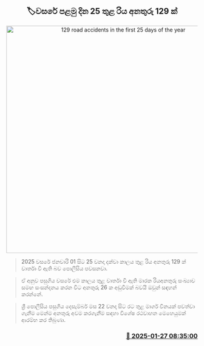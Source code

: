 <p align='center'><b><h2 align='center' title='129 road accidents in the first 25 days of the year'>🏷වසරේ පළමු දින 25 තුළ රිය අනතුරු 129 ක්</h2></b></p>
<p align='center'><img src='https://helakuru.sgp1.cdn.digitaloceanspaces.com/esana/images/lib/accident-new.jpg' width='600' alt='129 road accidents in the first 25 days of the year'></p>

> 2025 වසරේ ජනවාරි 01 සිට 25 වනදා දක්වා කාලය තුළ රිය අනතුරු 129 ක් වාර්තා වී ඇති බව පොලීසිය පවසනවා.

> ඒ අනුව පසුගිය වසරේ එම කාලය තුළ වාර්තා වී ඇති මාරක රියඅනතුරු සංඛ්‍යාව සමඟ සංසන්දනය කරන විට අනතුරු 26 ක අඩුවීමක් බවයි ඔවුන් සඳහන් කරන්නේ.

> ශ්‍රී පොලීසිය පසුගිය දෙසැම්බර් මස 22 වනදා සිට රට තුළ මාර්ග විනයක් පවත්වා ගැනීම මෙන්ම අනතුරු අවම කරගැනීම සඳහා විශේෂ රථවාහන මෙහෙයුමක් ආරම්භ කර තිබුණා.



<h3 align='right'><a href='https://www.helakuru.lk/esana/p/106901/'>📅 2025-01-27 08:35:00</a></h3>
